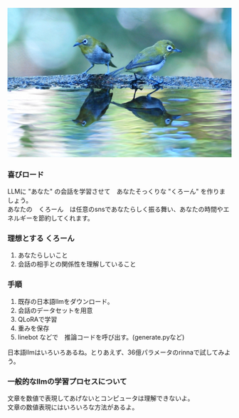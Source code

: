 ![clone](/image/tori.png)

### 喜びロード
LLMに "あなた" の会話を学習させて　あなたそっくりな "くろーん" を作りましょう。  
あなたの　くろーん　は任意のsnsであなたらしく振る舞い、あなたの時間やエネルギーを節約してくれます。

### 理想とする くろーん
1. あなたらしいこと
2. 会話の相手との関係性を理解していること

### 手順
1. 既存の日本語llmをダウンロード。　
2. 会話のデータセットを用意
3. QLoRAで学習 
4. 重みを保存
5. linebot などで　推論コードを呼び出す。(generate.pyなど)

日本語llmはいろいろあるね。とりあえず、36億パラメータのrinnaで試してみよう。


### 一般的なllmの学習プロセスについて
文章を数値で表現してあげないとコンピュータは理解できないよ。  
文章の数値表現にはいろいろな方法があるよ。  
